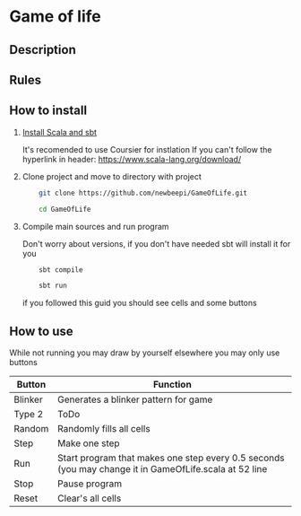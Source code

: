 # Game of life

## Description

## Rules

## How to install

1. [Install Scala and sbt](https://www.scala-lang.org/download/) 
    
    It's recomended to use Coursier for instlation
    If you can't follow the hyperlink in header:
    https://www.scala-lang.org/download/
    
2. Clone project and move to directory with project
    ```bash
        git clone https://github.com/newbeepi/GameOfLife.git
   
        cd GameOfLife
    ```

3. Compile main sources and run program
    
    Don't worry about versions, if you don't have needed sbt will install it for you 
    ```bash
        sbt compile
   
        sbt run
    ```
    if you followed this guid you should see cells and some buttons

## How to use
    
   While not running you may draw by yourself elsewhere you may only use buttons

| Button  | Function |
| ------------- | ------------- |
| Blinker  | Generates a blinker pattern for game |
| Type 2  | ToDo |
| Random | Randomly fills all cells |
| Step | Make one step |
| Run | Start program that makes one step every 0.5 seconds (you may change it in GameOfLife.scala at 52 line |
| Stop | Pause program |
| Reset | Clear's all cells |
